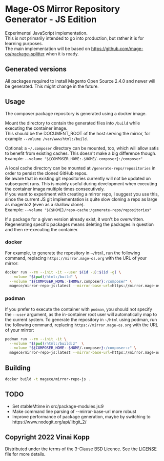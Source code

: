 # Mage-OS Mirror Repository Generator - JS Edition

Experimental JavaScript implementation.  
This is not primarily intended to go into production, but rather it is for learning purposes.  
The main implementation will be based on <https://github.com/mage-os/package-splitter> when it is ready.

## Generated versions

All packages required to install Magento Open Source 2.4.0 and newer will be generated.
This might change in the future.

## Usage

The composer package repository is generated using a docker image.  

Mount the directory to contain the generated files into `/build` while executing the container image.  
This should be the DOCUMENT_ROOT of the host serving the mirror, for example `--volume /var/www/html:/build`.  

Optional: a `~/.composer` directory can be mounted, too, which will allow satis to benefit from existing caches. This doesn't make a big difference though.  
Example: `--volume "${COMPOSER_HOME:-$HOME/.composer}:/composer"`

A local cache directory can be mounted at `/generate-repo/repositories` in order to persist the cloned GitHub repos.  
Be aware that in existing git repositories currently will not be updated on subsequent runs. This is mainly useful during development when executing the container image multiple times consecutively.  
If you want to experiment with creating a mirror repo, I suggest you use this, since the current JS git implementation is quite slow cloning a repo as large as magento2 (even as a shallow clone).  
Example: `--volume "${$HOME}/repo-cache:/generate-repo/repositories"`

If a package for a given version already exist, it won't be overwritten. Regenerating specific packages means deleting the packages in question and then re-executing the container. 

### docker

For example, to generate the repository in `~/html`, run the following command, replacing `https://mirror.mage-os.org` with the URL of your mirror:

```bash
docker run --rm --init -it --user $(id -u):$(id -g) \
  --volume "$(pwd)/html:/build" \
  --volume "${COMPOSER_HOME:-$HOME/.composer}:/composer" \
  magece/mirror-repo-js:latest --mirror-base-url=https://mirror.mage-os.org
```

### podman

If you prefer to execute the container with `podman`, you should not specify the `--user` argument, as the in-container root user will automatically map to the current system.
To generate the repository in `~/html` using podman, run the following command, replacing `https://mirror.mage-os.org` with the URL of your mirror:

```bash
podman run --rm --init -it \
  --volume "$(pwd)/html:/build:z"  \
  --volume "${COMPOSER_HOME:-$HOME/.composer}:/composer:z" \
  magece/mirror-repo-js:latest --mirror-base-url=https://mirror.mage-os.org
```

## Building

```bash
docker build -t magece/mirror-repo-js .
```

## TODO
* Set stableMtime in src/package-modules.js:9
* Make command line parsing of --mirror-base-url more robust
* Improve performance of package generation, maybe by switching to https://www.nodegit.org/api/libgit_2/


## Copyright 2022 Vinai Kopp

Distributed under the terms of the 3-Clause BSD Licence.
See the [LICENSE](LICENSE) file for more details.